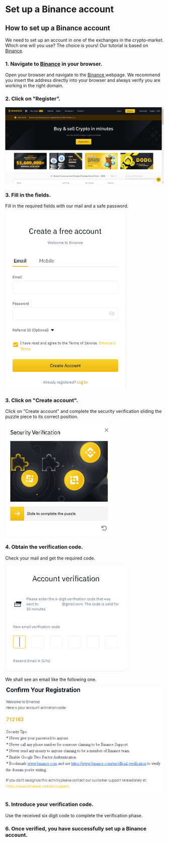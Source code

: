 # Set up a Binance account

## How to set up a Binance account

We need to set up an account in one of the exchanges in the crypto-market. Which one will you use? The choice is yours! Our tutorial is based on [Binance](https://www.binance.com/en).



### 1. Navigate to [Binance](https://www.binance.com/en) in your browser.

Open your browser and navigate to the [Binance ](https://www.binance.com/en)webpage. We recommend you insert the address directly into your browser and always verify you are working in the right domain.



### 2. Click on "Register”.



![](../../../../.gitbook/assets/abrirbinance1.png)

### 

### 3. Fill in the fields.

Fill in the required fields with our mail and a safe password. 



![](../../../../.gitbook/assets/abrirbinance2.png)

### 

### 3. Click on "Create account".

Click on "Create account" and complete the security verification sliding the puzzle piece to its correct position.



![](../../../../.gitbook/assets/abrirbinance3.png)

### 

### 4. Obtain the verification code.

Check your mail and get the required code.



![](../../../../.gitbook/assets/abrirbinance4.png)





We shall see an email like the following one.



![](../../../../.gitbook/assets/abrirbinance5.png)

### 

### 5. Introduce your verification code.

Use the received six digit code to complete the verification phase.



### 6. Once verified, you have successfully set up a Binance account. 







